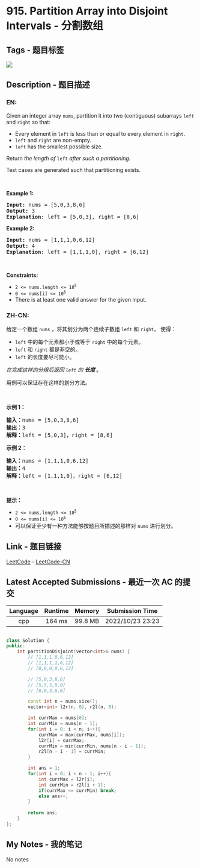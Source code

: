 
# 915. Partition Array into Disjoint Intervals - 分割数组

## Tags - 题目标签

 <img src="https://img.shields.io/badge/Array-数组-blue.svg">  


## Description - 题目描述

### EN:
<p>Given an integer array <code>nums</code>, partition it into two (contiguous) subarrays <code>left</code> and <code>right</code> so that:</p>

<ul>
	<li>Every element in <code>left</code> is less than or equal to every element in <code>right</code>.</li>
	<li><code>left</code> and <code>right</code> are non-empty.</li>
	<li><code>left</code> has the smallest possible size.</li>
</ul>

<p>Return <em>the length of </em><code>left</code><em> after such a partitioning</em>.</p>

<p>Test cases are generated such that partitioning exists.</p>

<p>&nbsp;</p>
<p><strong class="example">Example 1:</strong></p>

<pre>
<strong>Input:</strong> nums = [5,0,3,8,6]
<strong>Output:</strong> 3
<strong>Explanation:</strong> left = [5,0,3], right = [8,6]
</pre>

<p><strong class="example">Example 2:</strong></p>

<pre>
<strong>Input:</strong> nums = [1,1,1,0,6,12]
<strong>Output:</strong> 4
<strong>Explanation:</strong> left = [1,1,1,0], right = [6,12]
</pre>

<p>&nbsp;</p>
<p><strong>Constraints:</strong></p>

<ul>
	<li><code>2 &lt;= nums.length &lt;= 10<sup>5</sup></code></li>
	<li><code>0 &lt;= nums[i] &lt;= 10<sup>6</sup></code></li>
	<li>There is at least one valid answer for the given input.</li>
</ul>


### ZH-CN:
<p>给定一个数组&nbsp;<code>nums</code>&nbsp;，将其划分为两个连续子数组&nbsp;<code>left</code>&nbsp;和&nbsp;<code>right</code>，&nbsp;使得：</p>

<ul>
	<li><code>left</code>&nbsp;中的每个元素都小于或等于&nbsp;<code>right</code>&nbsp;中的每个元素。</li>
	<li><code>left</code> 和&nbsp;<code>right</code>&nbsp;都是非空的。</li>
	<li><code>left</code> 的长度要尽可能小。</li>
</ul>

<p><em>在完成这样的分组后返回&nbsp;<code>left</code>&nbsp;的&nbsp;<strong>长度&nbsp;</strong></em>。</p>

<p>用例可以保证存在这样的划分方法。</p>

<p>&nbsp;</p>

<p><strong>示例 1：</strong></p>

<pre>
<strong>输入：</strong>nums = [5,0,3,8,6]
<strong>输出：</strong>3
<strong>解释：</strong>left = [5,0,3]，right = [8,6]
</pre>

<p><strong>示例 2：</strong></p>

<pre>
<strong>输入：</strong>nums = [1,1,1,0,6,12]
<strong>输出：</strong>4
<strong>解释：</strong>left = [1,1,1,0]，right = [6,12]
</pre>

<p>&nbsp;</p>

<p><strong>提示：</strong></p>

<ul>
	<li><code>2 &lt;= nums.length &lt;= 10<sup>5</sup></code></li>
	<li><code>0 &lt;= nums[i] &lt;= 10<sup>6</sup></code></li>
	<li>可以保证至少有一种方法能够按题目所描述的那样对 <code>nums</code> 进行划分。</li>
</ul>



## Link - 题目链接

[LeetCode](https://leetcode.com/problems/partition-array-into-disjoint-intervals/description/)  -  [LeetCode-CN](https://leetcode.cn/problems/partition-array-into-disjoint-intervals/description/)
## Latest Accepted Submissions - 最近一次 AC 的提交


| Language | Runtime | Memory | Submission Time |
|:---:|:---:|:---:|:---:|
| cpp  | 164 ms | 99.8 MB | 2022/10/23 23:23 |

```cpp

class Solution {
public:
    int partitionDisjoint(vector<int>& nums) {
        // [1,1,1,0,6,12]
        // [1,1,1,1,6,12]
        // [0,0,0,0,6,12]

        // [5,0,3,8,6]
        // [5,5,5,8,8]
        // [0,0,3,6,6]

        const int n = nums.size();
        vector<int> l2r(n, 0), r2l(n, 0);

        int currMax = nums[0];
        int currMin = nums[n - 1];
        for(int i = 0; i < n; i++){
            currMax = max(currMax, nums[i]);
            l2r[i] = currMax;
            currMin = min(currMin, nums[n - i - 1]);
            r2l[n - i - 1] = currMin;
        }

        int ans = 1;
        for(int i = 0; i < n - 1; i++){
            int currMax = l2r[i];
            int currMin = r2l[i + 1];
            if(currMax <= currMin) break;
            else ans++;
        }
        
        return ans;
    }
};

```
## My Notes - 我的笔记


No notes

